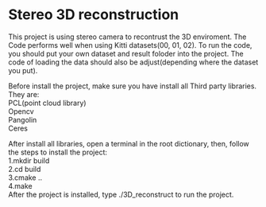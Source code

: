 # Stereo 3D reconstruction
This project is using stereo camera to recontrust the 3D enviroment. The Code performs well when using Kitti datasets(00, 01, 02). To run the code, you should put your own dataset and result foloder into the project. The code of loading the data should also be adjust(depending where the dataset you put).
  
Before install the project, make sure you have install all Third party libraries. They are:  
PCL(point cloud library)  
Opencv  
Pangolin  
Ceres  
  
After install all libraries, open a terminal in the root dictionary, then, follow the steps to install the project:  
1.mkdir build  
2.cd build  
3.cmake ..  
4.make  
After the project is installed, type ./3D_reconstruct to run the project. 
